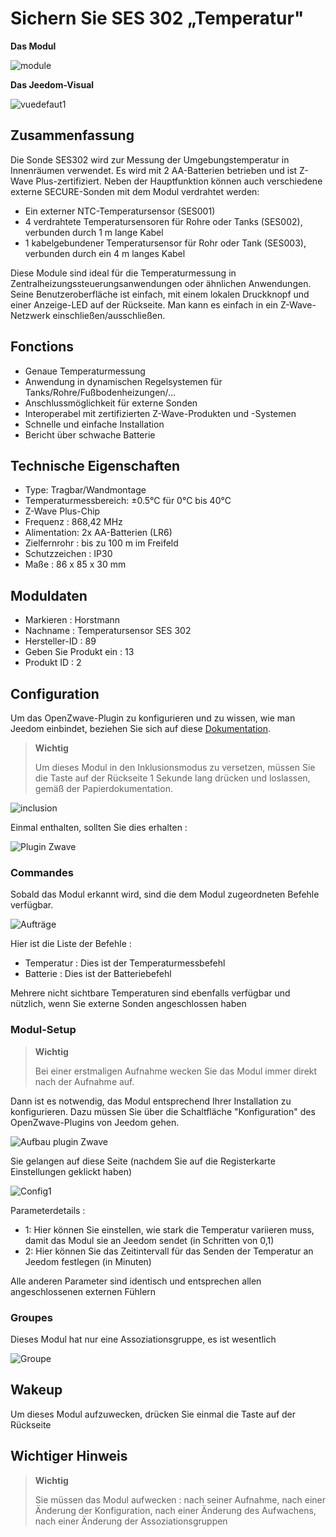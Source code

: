 # Sichern Sie SES 302 „Temperatur"

**Das Modul**

![module](images/secure.ses302/module.jpg)

**Das Jeedom-Visual**

![vuedefaut1](images/secure.ses302/vuedefaut1.jpg)

## Zusammenfassung

Die Sonde SES302 wird zur Messung der Umgebungstemperatur in Innenräumen verwendet. Es wird mit 2 AA-Batterien betrieben und ist Z-Wave Plus-zertifiziert. Neben der Hauptfunktion können auch verschiedene externe SECURE-Sonden mit dem Modul verdrahtet werden:

-   Ein externer NTC-Temperatursensor (SES001)
-   4 verdrahtete Temperatursensoren für Rohre oder Tanks (SES002), verbunden durch 1 m lange Kabel
-   1 kabelgebundener Temperatursensor für Rohr oder Tank (SES003), verbunden durch ein 4 m langes Kabel

Diese Module sind ideal für die Temperaturmessung in Zentralheizungssteuerungsanwendungen oder ähnlichen Anwendungen. Seine Benutzeroberfläche ist einfach, mit einem lokalen Druckknopf und einer Anzeige-LED auf der Rückseite. Man kann es einfach in ein Z-Wave-Netzwerk einschließen/ausschließen.

## Fonctions

-   Genaue Temperaturmessung
-   Anwendung in dynamischen Regelsystemen für Tanks/Rohre/Fußbodenheizungen/…​
-   Anschlussmöglichkeit für externe Sonden
-   Interoperabel mit zertifizierten Z-Wave-Produkten und -Systemen
-   Schnelle und einfache Installation
-   Bericht über schwache Batterie

## Technische Eigenschaften

-   Type: Tragbar/Wandmontage
-   Temperaturmessbereich: ±0.5°C für 0°C bis 40°C
-   Z-Wave Plus-Chip
-   Frequenz : 868,42 MHz
-   Alimentation: 2x AA-Batterien (LR6)
-   Zielfernrohr : bis zu 100 m im Freifeld
-   Schutzzeichen : IP30
-   Maße : 86 x 85 x 30 mm

## Moduldaten

-   Markieren : Horstmann
-   Nachname : Temperatursensor SES 302
-   Hersteller-ID : 89
-   Geben Sie Produkt ein : 13
-   Produkt ID : 2

## Configuration

Um das OpenZwave-Plugin zu konfigurieren und zu wissen, wie man Jeedom einbindet, beziehen Sie sich auf diese [Dokumentation](https://doc.jeedom.com/de_DE/plugins/automation%20protocol/openzwave/).

> **Wichtig**
>
> Um dieses Modul in den Inklusionsmodus zu versetzen, müssen Sie die Taste auf der Rückseite 1 Sekunde lang drücken und loslassen, gemäß der Papierdokumentation.

![inclusion](images/secure.ses302/inclusion.jpg)

Einmal enthalten, sollten Sie dies erhalten :

![Plugin Zwave](images/secure.ses302/information.jpg)

### Commandes

Sobald das Modul erkannt wird, sind die dem Modul zugeordneten Befehle verfügbar.

![Aufträge](images/secure.ses302/commandes.jpg)

Hier ist die Liste der Befehle :

-   Temperatur : Dies ist der Temperaturmessbefehl
-   Batterie : Dies ist der Batteriebefehl

Mehrere nicht sichtbare Temperaturen sind ebenfalls verfügbar und nützlich, wenn Sie externe Sonden angeschlossen haben

### Modul-Setup

> **Wichtig**
>
> Bei einer erstmaligen Aufnahme wecken Sie das Modul immer direkt nach der Aufnahme auf.

Dann ist es notwendig, das Modul entsprechend Ihrer Installation zu konfigurieren. Dazu müssen Sie über die Schaltfläche "Konfiguration" des OpenZwave-Plugins von Jeedom gehen.

![Aufbau plugin Zwave](images/plugin/bouton_configuration.jpg)

Sie gelangen auf diese Seite (nachdem Sie auf die Registerkarte Einstellungen geklickt haben)

![Config1](images/secure.ses302/config1.jpg)

Parameterdetails :

-   1: Hier können Sie einstellen, wie stark die Temperatur variieren muss, damit das Modul sie an Jeedom sendet (in Schritten von 0,1)
-   2: Hier können Sie das Zeitintervall für das Senden der Temperatur an Jeedom festlegen (in Minuten)

Alle anderen Parameter sind identisch und entsprechen allen angeschlossenen externen Fühlern

### Groupes

Dieses Modul hat nur eine Assoziationsgruppe, es ist wesentlich

![Groupe](images/secure.ses302/groupe.jpg)

## Wakeup

Um dieses Modul aufzuwecken, drücken Sie einmal die Taste auf der Rückseite

## Wichtiger Hinweis

> **Wichtig**
>
> Sie müssen das Modul aufwecken : nach seiner Aufnahme, nach einer Änderung der Konfiguration, nach einer Änderung des Aufwachens, nach einer Änderung der Assoziationsgruppen
